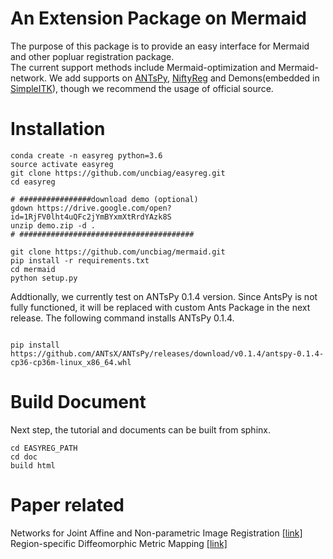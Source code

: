 # An Extension Package on Mermaid
The purpose of this package is to provide an easy interface for Mermaid and other popluar registration
package.\
The current support methods include Mermaid-optimization and Mermaid-network. 
We add supports on [ANTsPy](https://github.com/ANTsX/ANTsPy), [NiftyReg](http://cmictig.cs.ucl.ac.uk/wiki/index.php/NiftyReg) and Demons(embedded in [SimpleITK](http://www.simpleitk.org/SimpleITK/resources/software.html)), though we recommend the usage of official source.


# Installation
```
conda create -n easyreg python=3.6
source activate easyreg
git clone https://github.com/uncbiag/easyreg.git
cd easyreg

# ################download demo (optional) 
gdown https://drive.google.com/open?id=1RjFV0lht4uQFc2jYmBYxmXtRrdYAzk8S
unzip demo.zip -d . 
# #######################################

git clone https://github.com/uncbiag/mermaid.git
pip install -r requirements.txt
cd mermaid
python setup.py
```
 Addtionally, we currently test on ANTsPy 0.1.4 version. Since AntsPy is not fully functioned,
 it will be replaced with custom Ants Package in the next release. The following command installs ANTsPy 0.1.4.
 
 ```

pip install  https://github.com/ANTsX/ANTsPy/releases/download/v0.1.4/antspy-0.1.4-cp36-cp36m-linux_x86_64.whl
```


# Build Document
Next step, the tutorial and documents can be built from sphinx.

```
cd EASYREG_PATH
cd doc
build html
```


# Paper related
Networks for Joint Affine and Non-parametric Image Registration [[link]](https://arxiv.org/pdf/1903.08811.pdf)\
Region-specific Diffeomorphic Metric Mapping [[link]](https://arxiv.org/pdf/1906.00139.pdf)










    
